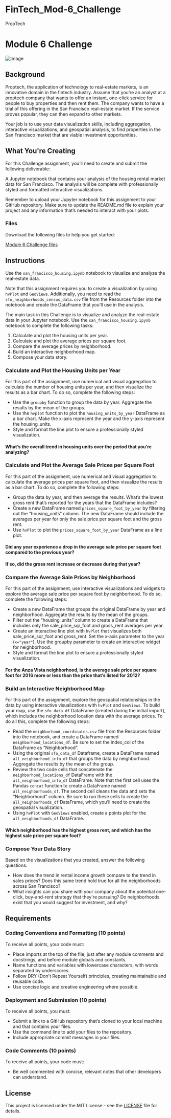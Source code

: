 # FinTech_Mod-6_Challenge
PropTech

# Module 6 Challenge

![Image](6-4-challenge-image.png)

## Background
Proptech, the application of technology to real-estate markets, is an innovative domain in the fintech industry. Assume that you’re an analyst at a proptech company that wants to offer an instant, one-click service for people to buy properties and then rent them. The company wants to have a trial of this offering in the San Francisco real-estate market. If the service proves popular, they can then expand to other markets.  

Your job is to use your data visualization skills, including aggregation, interactive visualizations, and geospatial analysis, to find properties in the San Francisco market that are viable investment opportunities.

## What You're Creating
For this Challenge assignment, you’ll need to create and submit the following deliverable:

A Jupyter notebook that contains your analysis of the housing rental market data for San Francisco. The analysis will be complete with professionally styled and formatted interactive visualizations.  

Remember to upload your Jupyter notebook for this assignment to your GitHub repository. Make sure to update the README.md file to explain your project and any information that’s needed to interact with your plots.

### Files
Download the following files to help you get started:

[Module 6 Challenge files](#)

## Instructions
Use the `san_francisco_housing.ipynb` notebook to visualize and analyze the real-estate data.

Note that this assignment requires you to create a visualization by using `hvPlot` and `GeoViews`. Additionally, you need to read the `sfo_neighborhoods_census_data.csv` file from the Resources folder into the notebook and create the DataFrame that you’ll use in the analysis.

The main task in this Challenge is to visualize and analyze the real-estate data in your Jupyter notebook. Use the `san_francisco_housing.ipynb` notebook to complete the following tasks:

1. Calculate and plot the housing units per year.
2. Calculate and plot the average prices per square foot.
3. Compare the average prices by neighborhood.
4. Build an interactive neighborhood map.
5. Compose your data story.

### Calculate and Plot the Housing Units per Year
For this part of the assignment, use numerical and visual aggregation to calculate the number of housing units per year, and then visualize the results as a bar chart. To do so, complete the following steps:

- Use the `groupby` function to group the data by year. Aggregate the results by the mean of the groups.
- Use the `hvplot` function to plot the `housing_units_by_year` DataFrame as a bar chart. Make the x-axis represent the year and the y-axis represent the housing_units.
- Style and format the line plot to ensure a professionally styled visualization.

#### What’s the overall trend in housing units over the period that you’re analyzing?

### Calculate and Plot the Average Sale Prices per Square Foot
For this part of the assignment, use numerical and visual aggregation to calculate the average prices per square foot, and then visualize the results as a bar chart. To do so, complete the following steps:

- Group the data by year, and then average the results. What’s the lowest gross rent that’s reported for the years that the DataFrame includes?
- Create a new DataFrame named `prices_square_foot_by_year` by filtering out the “housing_units” column. The new DataFrame should include the averages per year for only the sale price per square foot and the gross rent.
- Use `hvPlot` to plot the `prices_square_foot_by_year` DataFrame as a line plot.

#### Did any year experience a drop in the average sale price per square foot compared to the previous year?
#### If so, did the gross rent increase or decrease during that year?

### Compare the Average Sale Prices by Neighborhood
For this part of the assignment, use interactive visualizations and widgets to explore the average sale price per square foot by neighborhood. To do so, complete the following steps:

- Create a new DataFrame that groups the original DataFrame by year and neighborhood. Aggregate the results by the mean of the groups.
- Filter out the “housing_units” column to create a DataFrame that includes only the sale_price_sqr_foot and gross_rent averages per year.
- Create an interactive line plot with `hvPlot` that visualizes both sale_price_sqr_foot and gross_rent. Set the x-axis parameter to the year (`x="year"`). Use the groupby parameter to create an interactive widget for neighborhood.
- Style and format the line plot to ensure a professionally styled visualization.

#### For the Anza Vista neighborhood, is the average sale price per square foot for 2016 more or less than the price that’s listed for 2012?

### Build an Interactive Neighborhood Map
For this part of the assignment, explore the geospatial relationships in the data by using interactive visualizations with `hvPlot` and `GeoViews`. To build your map, use the `sfo_data_df` DataFrame (created during the initial import), which includes the neighborhood location data with the average prices. To do all this, complete the following steps:

- Read the `neighborhood_coordinates.csv` file from the Resources folder into the notebook, and create a DataFrame named `neighborhood_locations_df`. Be sure to set the index_col of the DataFrame as “Neighborhood”.
- Using the original `sfo_data_df` Dataframe, create a DataFrame named `all_neighborhood_info_df` that groups the data by neighborhood. Aggregate the results by the mean of the group.
- Review the two code cells that concatenate the `neighborhood_locations_df` DataFrame with the `all_neighborhood_info_df` DataFrame. Note that the first cell uses the Pandas `concat` function to create a DataFrame named `all_neighborhoods_df`. The second cell cleans the data and sets the “Neighborhood” column. Be sure to run these cells to create the `all_neighborhoods_df` DataFrame, which you’ll need to create the geospatial visualization.
- Using `hvPlot` with `GeoViews` enabled, create a points plot for the `all_neighborhoods_df` DataFrame.

#### Which neighborhood has the highest gross rent, and which has the highest sale price per square foot?

### Compose Your Data Story
Based on the visualizations that you created, answer the following questions:

- How does the trend in rental income growth compare to the trend in sales prices? Does this same trend hold true for all the neighborhoods across San Francisco?
- What insights can you share with your company about the potential one-click, buy-and-rent strategy that they're pursuing? Do neighborhoods exist that you would suggest for investment, and why?

## Requirements

### Coding Conventions and Formatting (10 points)
To receive all points, your code must:

- Place imports at the top of the file, just after any module comments and docstrings, and before module globals and constants.
- Name functions and variables with lowercase characters, with words separated by underscores.
- Follow DRY (Don't Repeat Yourself) principles, creating maintainable and reusable code.
- Use concise logic and creative engineering where possible.

### Deployment and Submission (10 points)
To receive all points, you must:

- Submit a link to a GitHub repository that’s cloned to your local machine and that contains your files.
- Use the command line to add your files to the repository.
- Include appropriate commit messages in your files.

### Code Comments (10 points)
To receive all points, your code must:

- Be well commented with concise, relevant notes that other developers can understand.

## License
This project is licensed under the MIT License - see the [LICENSE](LICENSE) file for details.
